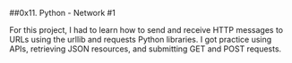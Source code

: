 ##0x11. Python - Network #1

For this project, I had to learn how to send and receive HTTP messages to 
URLs using the urllib and requests Python libraries. I got practice 
using APIs, retrieving JSON resources, and submitting GET and POST requests.

